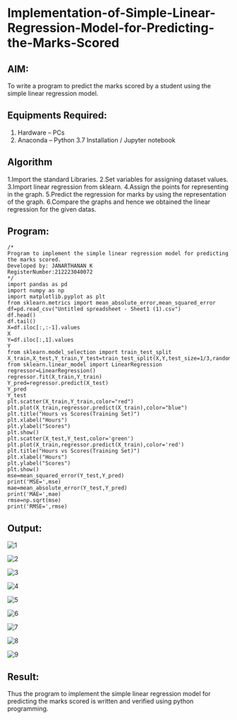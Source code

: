 # Implementation-of-Simple-Linear-Regression-Model-for-Predicting-the-Marks-Scored

## AIM:
To write a program to predict the marks scored by a student using the simple linear regression model.

## Equipments Required:
1. Hardware – PCs
2. Anaconda – Python 3.7 Installation / Jupyter notebook

## Algorithm
1.Import the standard Libraries.
2.Set variables for assigning dataset values.
3.Import linear regression from sklearn.
4.Assign the points for representing in the graph.
5.Predict the regression for marks by using the representation of the graph.
6.Compare the graphs and hence we obtained the linear regression for the given datas. 

## Program:
```
/*
Program to implement the simple linear regression model for predicting the marks scored.
Developed by: JANARTHANAN K
RegisterNumber:212223040072 
*/
import pandas as pd
import numpy as np
import matplotlib.pyplot as plt
from sklearn.metrics import mean_absolute_error,mean_squared_error
df=pd.read_csv("Untitled spreadsheet - Sheet1 (1).csv")
df.head()
df.tail()
X=df.iloc[:,:-1].values
X
Y=df.iloc[:,1].values
Y
from sklearn.model_selection import train_test_split
X_train,X_test,Y_train,Y_test=train_test_split(X,Y,test_size=1/3,random_state=0)
from sklearn.linear_model import LinearRegression
regressor=LinearRegression()
regressor.fit(X_train,Y_train)
Y_pred=regressor.predict(X_test)
Y_pred
Y_test
plt.scatter(X_train,Y_train,color="red")
plt.plot(X_train,regressor.predict(X_train),color="blue")
plt.title("Hours vs Scores(Training Set)")
plt.xlabel("Hours")
plt.ylabel("Scores")
plt.show()
plt.scatter(X_test,Y_test,color='green')
plt.plot(X_train,regressor.predict(X_train),color='red')
plt.title("Hours vs Scores(Training Set)")
plt.xlabel("Hours")
plt.ylabel("Scores")
plt.show()
mse=mean_squared_error(Y_test,Y_pred)
print('MSE=',mse)
mae=mean_absolute_error(Y_test,Y_pred)
print('MAE=',mae)
rmse=np.sqrt(mse)
print('RMSE=',rmse)
```

## Output:
![1](https://github.com/user-attachments/assets/6f726895-d56a-4a17-a205-dbedec6b2bf1)

![2](https://github.com/user-attachments/assets/57d498d2-5088-4077-83f8-87886e935d00)


![3](https://github.com/user-attachments/assets/3582f145-d98d-423e-aa29-3d0d765dd033)

![4](https://github.com/user-attachments/assets/4caaad17-28a2-478d-bfda-4567c9281cbc)

![5](https://github.com/user-attachments/assets/8294b00a-9c28-47de-aa1c-b6b92d3ea1a8)

![6](https://github.com/user-attachments/assets/7c0b7fd6-d4e2-4d59-b31d-245c29f2cd15)




![7](https://github.com/user-attachments/assets/ffc38fa6-f387-4e8c-bef5-f870a78c5f5d)

![8](https://github.com/user-attachments/assets/81b2f424-b53c-4f31-8ffe-6c3be5ee0ac3)


![9](https://github.com/user-attachments/assets/62d9c21c-bbe2-4bc6-8753-d39a0ea8db08)





## Result:
Thus the program to implement the simple linear regression model for predicting the marks scored is written and verified using python programming.
